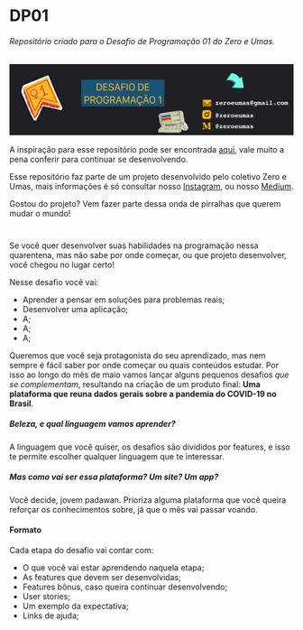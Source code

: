 # DP01
###### Repositório criado para o Desafio de Programação 01 do Zero e Umas.

![Banner ZeroeUmas](https://github.com/paulaleite/ZeroEUmasImagens/blob/master/Desafio%20de%20Programcao.png)

A inspiração para esse repositório pode ser encontrada [aqui](https://github.com/florinpop17/app-ideas/blob/master/README.md), vale muito a pena conferir para continuar se desenvolvendo. 

Esse repositório faz parte de um projeto desenvolvido pelo coletivo Zero e Umas, mais informações é só consultar nosso [Instagram](https://www.instagram.com/zeroeumas/?hl=es-la), ou nosso [Medium](https://www.instagram.com/zeroeumas/?hl=es-la). 

Gostou do projeto? Vem fazer parte dessa onda de pirralhas que querem mudar o mundo!
#

Se você quer desenvolver suas habilidades na programação nessa quarentena, mas não sabe por onde começar, ou que projeto desenvolver, você chegou no lugar certo! 

Nesse desafio você vai: 
- Aprender a pensar em soluções para problemas reais; 
- Desenvolver uma aplicação; 
- A;
- A;
- A;

Queremos que você seja protagonista do seu aprendizado, mas nem sempre é fácil saber por onde começar ou quais conteúdos estudar. Por isso ao longo do mês de maio vamos lançar alguns pequenos desafios *que se complementam*, resultando na criação de um produto final: **Uma plataforma que reuna dados gerais sobre a pandemia do COVID-19 no Brasil**.

##### Beleza, e qual linguagem vamos aprender?
A linguagem que você quiser, os desafios são divididos por features, e isso te permite escolher qualquer linguagem que te interessar.

##### Mas como vai ser essa plataforma? Um site? Um app? 
Você decide, jovem padawan. Prioriza alguma plataforma que você queira reforçar os conhecimentos sobre, já que o mês vai passar voando.

#### Formato
Cada etapa do desafio vai contar com:
- O que você vai estar aprendendo naquela etapa;
- As features que devem ser desenvolvidas;
- Features bônus, caso queira continuar desenvolvendo;
- User stories;
- Um exemplo da expectativa;
- Links de ajuda;



